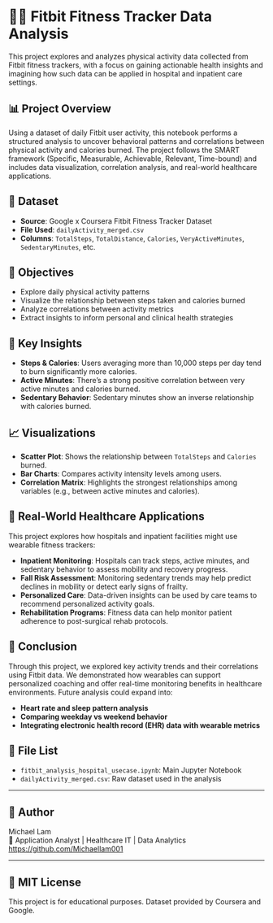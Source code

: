 # 🏃‍♂️ Fitbit Fitness Tracker Data Analysis

This project explores and analyzes physical activity data collected from Fitbit fitness trackers, with a focus on gaining actionable health insights and imagining how such data can be applied in hospital and inpatient care settings.

## 📊 Project Overview

Using a dataset of daily Fitbit user activity, this notebook performs a structured analysis to uncover behavioral patterns and correlations between physical activity and calories burned. The project follows the SMART framework (Specific, Measurable, Achievable, Relevant, Time-bound) and includes data visualization, correlation analysis, and real-world healthcare applications.

## 📁 Dataset

- **Source**: Google x Coursera Fitbit Fitness Tracker Dataset
- **File Used**: `dailyActivity_merged.csv`
- **Columns**: `TotalSteps`, `TotalDistance`, `Calories`, `VeryActiveMinutes`, `SedentaryMinutes`, etc.

## 📌 Objectives

- Explore daily physical activity patterns
- Visualize the relationship between steps taken and calories burned
- Analyze correlations between activity metrics
- Extract insights to inform personal and clinical health strategies

## 🧠 Key Insights

- **Steps & Calories**: Users averaging more than 10,000 steps per day tend to burn significantly more calories.
- **Active Minutes**: There’s a strong positive correlation between very active minutes and calories burned.
- **Sedentary Behavior**: Sedentary minutes show an inverse relationship with calories burned.

## 📈 Visualizations

- **Scatter Plot**: Shows the relationship between `TotalSteps` and `Calories` burned.
- **Bar Charts**: Compares activity intensity levels among users.
- **Correlation Matrix**: Highlights the strongest relationships among variables (e.g., between active minutes and calories).

## 🏥 Real-World Healthcare Applications

This project explores how hospitals and inpatient facilities might use wearable fitness trackers:

- **Inpatient Monitoring**: Hospitals can track steps, active minutes, and sedentary behavior to assess mobility and recovery progress.
- **Fall Risk Assessment**: Monitoring sedentary trends may help predict declines in mobility or detect early signs of frailty.
- **Personalized Care**: Data-driven insights can be used by care teams to recommend personalized activity goals.
- **Rehabilitation Programs**: Fitness data can help monitor patient adherence to post-surgical rehab protocols.

## 📌 Conclusion

Through this project, we explored key activity trends and their correlations using Fitbit data. We demonstrated how wearables can support personalized coaching and offer real-time monitoring benefits in healthcare environments. Future analysis could expand into:

- **Heart rate and sleep pattern analysis**
- **Comparing weekday vs weekend behavior**
- **Integrating electronic health record (EHR) data with wearable metrics**

## 📂 File List

- `fitbit_analysis_hospital_usecase.ipynb`: Main Jupyter Notebook
- `dailyActivity_merged.csv`: Raw dataset used in the analysis

---

## 🚀 Author

Michael Lam  
📍 Application Analyst | Healthcare IT | Data Analytics  
https://github.com/Michaellam001

---

## 📄 MIT License

This project is for educational purposes. Dataset provided by Coursera and Google.

